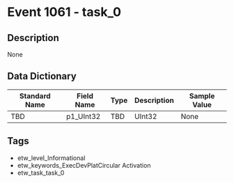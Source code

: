 # Event 1061 - task_0

## Description
None

## Data Dictionary
|Standard Name|Field Name|Type|Description|Sample Value|
|---|---|---|---|---|
|TBD|p1_UInt32|TBD|UInt32|None|None|

## Tags
* etw_level_Informational
* etw_keywords_ExecDevPlatCircular Activation
* etw_task_task_0